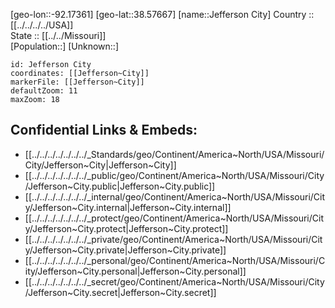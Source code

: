 ﻿---
location: [38.57667,-92.17361] 
mapzoom: [7,12] 
mapmarker: city 
type: City
tags:
- geo/City


SpocWebEntityId: 36095
isDeleted: false
confidential: public

---
[geo-lon::-92.17361] 
[geo-lat::38.57667] 
[name::Jefferson City] 
Country :: [[../../../../USA]]  
State :: [[../../Missouri]]  
[Population::] 
[Unknown::] 


```leaflet
id: Jefferson City
coordinates: [[Jefferson~City]] 
markerFile: [[Jefferson~City]] 
defaultZoom: 11 
maxZoom: 18
```


## Confidential Links & Embeds: 
- [[../../../../../../../_Standards/geo/Continent/America~North/USA/Missouri/City/Jefferson~City|Jefferson~City]] 
- [[../../../../../../../_public/geo/Continent/America~North/USA/Missouri/City/Jefferson~City.public|Jefferson~City.public]] 
- [[../../../../../../../_internal/geo/Continent/America~North/USA/Missouri/City/Jefferson~City.internal|Jefferson~City.internal]] 
- [[../../../../../../../_protect/geo/Continent/America~North/USA/Missouri/City/Jefferson~City.protect|Jefferson~City.protect]] 
- [[../../../../../../../_private/geo/Continent/America~North/USA/Missouri/City/Jefferson~City.private|Jefferson~City.private]] 
- [[../../../../../../../_personal/geo/Continent/America~North/USA/Missouri/City/Jefferson~City.personal|Jefferson~City.personal]] 
- [[../../../../../../../_secret/geo/Continent/America~North/USA/Missouri/City/Jefferson~City.secret|Jefferson~City.secret]] 
